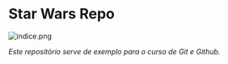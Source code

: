 # Star Wars Repo

![indice.png](/home/maykon/starwarsrepo/indice.png)

*Este repositório serve de exemplo para o curso de Git e Github.*
